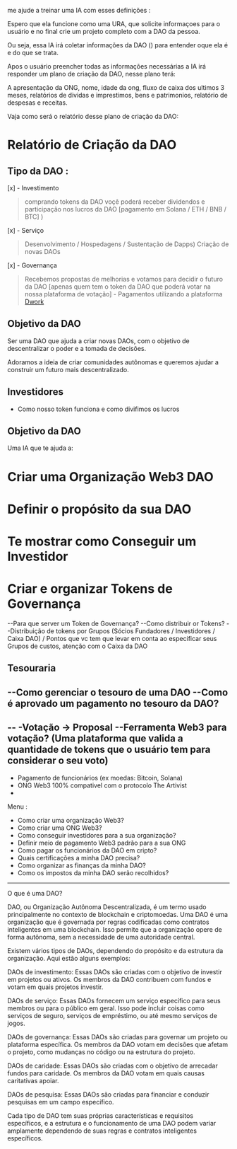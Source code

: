 me ajude a treinar uma IA com esses definições :

Espero que ela funcione como uma URA, que solicite informaçoes para o usuário e no final crie um projeto completo com a DAO da pessoa.

Ou seja, essa IA irá coletar informações da DAO () para entender oque ela é e do que se trata.

Apos o usuário preencher todas as informações necessárias a IA irá responder um plano de criação da DAO, nesse plano terá:

A apresentação da ONG, nome, idade da ong, fluxo de caixa dos ultimos 3 meses, relatórios de dividas e imprestimos, bens e patrimonios, relatório de despesas e receitas.

Vaja como será o relatório desse plano de criação da DAO:

# Relatório de Criação da DAO

## Tipo da DAO : 

[x] - Investimento 
> comprando tokens da DAO voçê poderá receber dividendos e participação nos lucros da DAO [pagamento em Solana / ETH / BNB / BTC] )

[x] - Serviço 
> Desenvolvimento / Hospedagens / Sustentação de Dapps) Criação de novas DAOs

[x] - Governança
> Recebemos propostas de melhorias e votamos para decidir o futuro da DAO [apenas quem tem o token da DAO que poderá votar na nossa plataforma de votação] - Pagamentos utilizando a plataforma [Dwork](https://dework.xyz/)


## Objetivo da DAO

Ser uma DAO que ajuda a criar novas DAOs, com o objetivo de descentralizar o poder e a tomada de decisões.

Adoramos a ideia de criar comunidades autônomas e queremos ajudar a construir um futuro mais descentralizado.

## Investidores

* Como nosso token funciona e como divifimos os lucros


## Objetivo da DAO



Uma IA que te ajuda a:

# Criar uma Organização Web3 DAO

# Definir o propósito da sua DAO

# Te mostrar como Conseguir um Investidor

# Criar e organizar Tokens de Governança

--Para que server um Token de Governança?
--Como distribuir or Tokens?
--Distribuição de tokens por Grupos (Sócios Fundadores / Investidores / Caixa DAO) / Pontos que vc tem que levar em conta ao especificar seus Grupos de custos, atenção com o Caixa da DAO
## Tesouraria
--Como gerenciar o tesouro de uma DAO
--Como é aprovado um pagamento no tesouro da DAO?
--
--
-Votação -> Proposal
--Ferramenta Web3 para votação? (Uma plataforma que valida a quantidade de tokens que o usuário tem para considerar o seu voto)
--

- Pagamento de funcionários (ex moedas: Bitcoin, Solana)
- ONG Web3 100% compativel com o protocolo The Artivist 
- 


Menu :

* Como criar uma organização Web3?
* Como criar uma ONG Web3?
* Como conseguir investidores para a sua organização?
* Definir meio de pagamento Web3 padrão para a sua ONG
* Como pagar os funcionários da DAO em cripto?
* Quais certificações a minha DAO precisa?
* Como organizar as finanças da minha DAO?
* Como os impostos da minha DAO serão recolhidos?


---

O que é uma DAO?

DAO, ou Organização Autônoma Descentralizada, é um termo usado principalmente no contexto de blockchain e criptomoedas. Uma DAO é uma organização que é governada por regras codificadas como contratos inteligentes em uma blockchain. Isso permite que a organização opere de forma autônoma, sem a necessidade de uma autoridade central.

Existem vários tipos de DAOs, dependendo do propósito e da estrutura da organização. Aqui estão alguns exemplos:

DAOs de investimento: Essas DAOs são criadas com o objetivo de investir em projetos ou ativos. Os membros da DAO contribuem com fundos e votam em quais projetos investir.

DAOs de serviço: Essas DAOs fornecem um serviço específico para seus membros ou para o público em geral. Isso pode incluir coisas como serviços de seguro, serviços de empréstimo, ou até mesmo serviços de jogos.

DAOs de governança: Essas DAOs são criadas para governar um projeto ou plataforma específica. Os membros da DAO votam em decisões que afetam o projeto, como mudanças no código ou na estrutura do projeto.

DAOs de caridade: Essas DAOs são criadas com o objetivo de arrecadar fundos para caridade. Os membros da DAO votam em quais causas caritativas apoiar.

DAOs de pesquisa: Essas DAOs são criadas para financiar e conduzir pesquisas em um campo específico.

Cada tipo de DAO tem suas próprias características e requisitos específicos, e a estrutura e o funcionamento de uma DAO podem variar amplamente dependendo de suas regras e contratos inteligentes específicos.